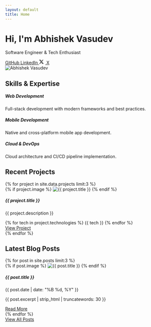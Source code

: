 ```yaml
---
layout: default
title: Home
---
```


<div class="hero">
    <div class="container">
        <div class="row align-items-center">
            <div class="col-lg-6">
                <h1 class="display-4">Hi, I'm Abhishek Vasudev</h1>
                <p class="lead">Software Engineer & Tech Enthusiast</p>
                <div class="mt-4">
                    <a href="https://github.com/abhishekvasudev" target="_blank" rel="noopener" class="btn btn-light btn-lg me-3">
                        <i class="fab fa-github"></i> GitHub
                    </a>
                    <a href="https://www.linkedin.com/in/abhishek-vasudev/" target="_blank" rel="noopener" class="btn btn-light btn-lg me-3">
                        <i class="fab fa-linkedin"></i> LinkedIn
                    </a>
                    <a href="https://x.com/abhishekvasude1" target="_blank" rel="noopener" class="btn btn-light btn-lg">
                        <svg viewBox="0 0 24 24" width="16" height="16" fill="currentColor" style="margin-right: 4px;">
                            <path d="M18.244 2.25h3.308l-7.227 8.26 8.502 11.24H16.17l-5.214-6.817L4.99 21.75H1.68l7.73-8.835L1.254 2.25H8.08l4.713 6.231zm-1.161 17.52h1.833L7.084 4.126H5.117z"/>
                        </svg>
                        X
                    </a>
                </div>
            </div>
            <div class="col-lg-6 d-none d-lg-block">
                <img src="{{ '/assets/images/profile.jpg' | relative_url }}" alt="Abhishek Vasudev" class="img-fluid rounded-circle">
            </div>
        </div>
    </div>
</div>

<section class="py-5">
    <div class="container">
        <h2 class="text-center mb-5">Skills & Expertise</h2>
        <div class="row g-4">
            <div class="col-md-4">
                <div class="card h-100">
                    <div class="card-body">
                        <i class="fas fa-code fa-2x text-primary mb-3"></i>
                        <h5 class="card-title">Web Development</h5>
                        <p class="card-text">Full-stack development with modern frameworks and best practices.</p>
                    </div>
                </div>
            </div>
            <div class="col-md-4">
                <div class="card h-100">
                    <div class="card-body">
                        <i class="fas fa-mobile-alt fa-2x text-primary mb-3"></i>
                        <h5 class="card-title">Mobile Development</h5>
                        <p class="card-text">Native and cross-platform mobile app development.</p>
                    </div>
                </div>
            </div>
            <div class="col-md-4">
                <div class="card h-100">
                    <div class="card-body">
                        <i class="fas fa-cloud fa-2x text-primary mb-3"></i>
                        <h5 class="card-title">Cloud & DevOps</h5>
                        <p class="card-text">Cloud architecture and CI/CD pipeline implementation.</p>
                    </div>
                </div>
            </div>
        </div>
    </div>
</section>

<section class="py-5 bg-light">
    <div class="container">
        <h2 class="text-center mb-5">Recent Projects</h2>
        <div class="row g-4">
            {% for project in site.data.projects limit:3 %}
            <div class="col-md-4">
                <div class="card h-100">
                    {% if project.image %}
                    <img src="{{ project.image | relative_url }}" class="card-img-top" alt="{{ project.title }}">
                    {% endif %}
                    <div class="card-body">
                        <h5 class="card-title">{{ project.title }}</h5>
                        <p class="card-text">{{ project.description }}</p>
                        <div class="d-flex gap-2">
                            {% for tech in project.technologies %}
                            <span class="badge bg-primary">{{ tech }}</span>
                            {% endfor %}
                        </div>
                    </div>
                    <div class="card-footer bg-transparent border-0">
                        <a href="{{ project.url }}" class="btn btn-outline-primary" target="_blank">View Project</a>
                    </div>
                </div>
            </div>
            {% endfor %}
        </div>
    </div>
</section>

<section class="py-5">
    <div class="container">
        <h2 class="text-center mb-5">Latest Blog Posts</h2>
        <div class="row g-4">
            {% for post in site.posts limit:3 %}
            <div class="col-md-4">
                <div class="card h-100">
                    {% if post.image %}
                    <img src="{{ post.image | relative_url }}" class="card-img-top" alt="{{ post.title }}">
                    {% endif %}
                    <div class="card-body">
                        <h5 class="card-title">{{ post.title }}</h5>
                        <p class="post-meta">
                            <i class="fas fa-calendar-alt"></i>{{ post.date | date: "%B %d, %Y" }}
                        </p>
                        <p class="card-text">{{ post.excerpt | strip_html | truncatewords: 30 }}</p>
                    </div>
                    <div class="card-footer bg-transparent border-0">
                        <a href="{{ post.url | relative_url }}" class="btn btn-outline-primary">Read More</a>
                    </div>
                </div>
            </div>
            {% endfor %}
        </div>
        <div class="text-center mt-4">
            <a href="{{ '/blog' | relative_url }}" class="btn btn-primary">View All Posts</a>
        </div>
    </div>
</section> 